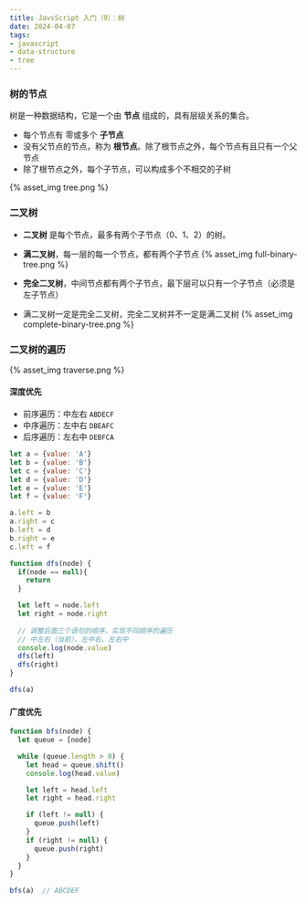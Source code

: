 ```yaml
---
title: JavsScript 入门（9）：树
date: 2024-04-07
tags:
- javascript
- data-structure
- tree
---
```


### 树的节点

树是一种数据结构，它是一个由 **节点** 组成的，具有层级关系的集合。
- 每个节点有 零或多个 **子节点**
- 没有父节点的节点，称为 **根节点**。除了根节点之外，每个节点有且只有一个父节点
- 除了根节点之外，每个子节点，可以构成多个不相交的子树

{% asset_img tree.png %}

### 二叉树

- **二叉树** 是每个节点，最多有两个子节点（0、1、2）的树。

- **满二叉树**，每一层的每一个节点，都有两个子节点
{% asset_img full-binary-tree.png %}

- **完全二叉树**，中间节点都有两个子节点，最下层可以只有一个子节点（必须是左子节点）
- 满二叉树一定是完全二叉树，完全二叉树并不一定是满二叉树
{% asset_img complete-binary-tree.png %}

### 二叉树的遍历

{% asset_img traverse.png %}

#### 深度优先
- 前序遍历：中左右 `ABDECF`
- 中序遍历：左中右 `DBEAFC`
- 后序遍历：左右中 `DEBFCA`

```javascript
let a = {value: 'A'}
let b = {value: 'B'}
let c = {value: 'C'}
let d = {value: 'D'}
let e = {value: 'E'}
let f = {value: 'F'}

a.left = b
a.right = c
b.left = d
b.right = e
c.left = f
```

```javascript
function dfs(node) {
  if(node == null){
    return
  }

  let left = node.left
  let right = node.right
 
  // 调整后面三个语句的顺序，实现不同顺序的遍历
  // 中左右（当前）、左中右、左右中
  console.log(node.value)
  dfs(left)
  dfs(right)
}

dfs(a)
```

#### 广度优先

```javascript
function bfs(node) {
  let queue = [node]

  while (queue.length > 0) {
    let head = queue.shift()
    console.log(head.value)

    let left = head.left
    let right = head.right

    if (left != null) {
      queue.push(left)
    }
    if (right != null) {
      queue.push(right)
    }
  }
}

bfs(a)  // ABCDEF
```
